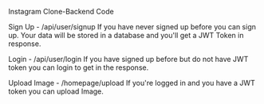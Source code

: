 Instagram Clone-Backend Code

Sign Up - /api/user/signup
If you have never signed up before you can sign up. Your data will be stored in a database and you'll get a JWT Token in response.

Login - /api/user/login
If you have signed up before but do not have JWT token you can login to get in the response.

Upload Image - /homepage/upload
If you're logged in and you have a JWT token you can upload Image.

